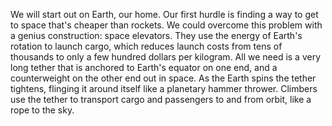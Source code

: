 ---
---

We will start out on Earth, our home. Our first hurdle is finding a way to get to space that's cheaper than rockets. We could overcome this problem with a genius construction: space elevators. They use the energy of Earth's rotation to launch cargo, which reduces launch costs from tens of thousands to only a few hundred dollars per kilogram. All we need is a very long tether that is anchored to Earth's equator on one end, and a counterweight on the other end out in space. As the Earth spins the tether tightens, flinging it around itself like a planetary hammer thrower. Climbers use the tether to transport cargo and passengers to and from orbit, like a rope to the sky.
